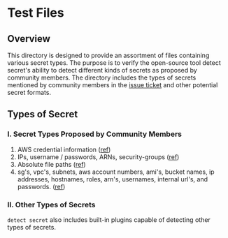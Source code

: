 # Test Files

## Overview

This directory is designed to provide an assortment of files containing various secret types. The purpose is to verify the open-source tool detect secret's ability to detect different kinds of secrets as proposed by community members. The directory includes the types of secrets mentioned by community members in the [issue ticket](https://github.com/NASA-AMMOS/slim/issues/89) and other potential secret formats.

## Types of Secret

### Ⅰ. Secret Types Proposed by Community Members

1. AWS credential information ([ref](https://github.com/NASA-AMMOS/slim/issues/89#:~:text=AWS%20credential%20information))
2. IPs, username / passwords, ARNs, security-groups ([ref](https://github.com/NASA-AMMOS/slim/issues/89#:~:text=information%20such%20as-,IPs%2C%20username%20/%20passwords%2C%20ARNs%2C%20security%2Dgroups,-A%20GitHub%2Dside))
3. Absolute file paths ([ref](https://github.com/NASA-AMMOS/slim/issues/89#:~:text=One%20other%20idea%3A-,absolute%20file%20paths,-%2D%20not%20sure%20how))
4. sg's, vpc's, subnets, aws account numbers, ami's, bucket names, ip addresses, hostnames, roles, arn's, usernames, internal url's, and passwords. ([ref](https://github.com/NASA-AMMOS/slim/issues/89#:~:text=our%20infrastructure%20including-,sg%27s%2C%20vpc%27s%2C%20subnets%2C%20aws%20account%20numbers%2C%20ami%27s%2C%20bucket%20names%2C%20ip%20addresses%2C%20hostnames%2C%20roles%2C%20arn%27s%2C%20usernames%2C%20internal%20url%27s%2C%20and%20passwords.,-%F0%9F%91%80))

### Ⅱ. Other Types of Secrets

`detect secret` also includes built-in plugins capable of detecting other types of secrets.